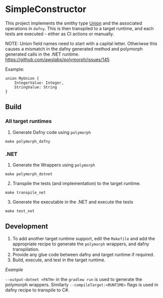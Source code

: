 # SimpleConstructor

This project implements the smithy type [Union](https://smithy.io/2.0/spec/aggregate-types.html#union) and the associated operations in `dafny`. This is then transpiled to a target runtime, and each tests are executed - either as CI actions or manually.

NOTE: Union field names need to start with a capital letter. Otheriwse this causes a mismatch in the dafny generated method and polymorph generated calls in the .NET runtime. https://github.com/awslabs/polymorph/issues/145

Example:

```
union MyUnion {
    IntegerValue: Integer,
    StringValue: String
}
```

## Build

### All target runtimes

1. Generate Dafny code using `polymorph`

```
make polymorph_dafny
```

### .NET

1. Generate the Wrappers using `polymorph`

```
make polymorph_dotnet
```

2. Transpile the tests (and implementation) to the target runtime.

```
make transpile_net
```

3. Generate the executable in the .NET and execute the tests

```
make test_net
```

## Development

1. To add another target runtime support, edit the `Makefile` and add the appropriate recipe to generate the `polymorph` wrappers, and dafny transpilation.
2. Provide any glue code between dafny and target runtime if required.
3. Build, execute, and test in the target runtime.

_Example_

`--output-dotnet <PATH>` in the `gradlew run` is used to generate the polymorph wrappers. Similarly `--compileTarget:<RUNTIME>` flags is used in dafny recipe to transpile to C#.
